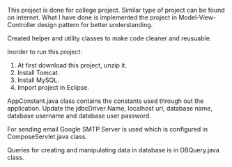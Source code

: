 This project is done for college project. 
Similar type of project can be found on internet.
What I have done is implemented the project in Model-View-Controller design pattern for better understanding.

Created helper and utility classes to make code cleaner and reusuable.

Inorder to run this project:
1. At first download this project, unzip it.
2. Install Tomcat.
3. Install MySQL.
4. Import project in Eclipse.

AppConstant.java class contains the constants used through out the application. Update the jdbcDriver Name,
localhost url, database name, database username and database user password.

For sending email Google SMTP Server is used which is configured in ComposeServlet.java class.

Queries for creating and manipulating data in database is in DBQuery.java class.

